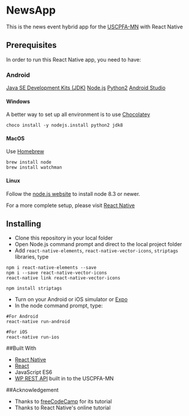 # NewsApp
This is the news event hybrid app for the [USCPFA-MN](http://uscpfa-mn.org) with React Native

## Prerequisites
In order to run this React Native app, you need to have: 

### Android
[Java SE Development Kits (JDK)](https://www.oracle.com/technetwork/java/javase/downloads/jdk8-downloads-2133151.html)
[Node.js](https://nodejs.org/en/)
[Python2](https://www.python.org/downloads/)
[Android Studio](https://developer.android.com/studio/)

#### Windows
A better way to set up all environment is to use [Chocolatey](https://chocolatey.org/)

```
choco install -y nodejs.install python2 jdk8
```

#### MacOS

Use [Homebrew](https://brew.sh/)

```
brew install node
brew install watchman
```

#### Linux 
Follow the [node.js website](https://nodejs.org/en/download/package-manager/) to install node 8.3 or newer.

For a more complete setup, please visit [React Native](https://facebook.github.io/react-native/docs/getting-started.html)

## Installing
* Clone this repository in your local folder
* Open Node.js command prompt and direct to the local project folder
* Add `react-native-elements`, `react-native-vector-icons`, `striptags` libraries, type 

```
npm i react-native-elements --save
npm i --save react-native-vector-icons
react-native link react-native-vector-icons

npm install striptags
```

* Turn on your Android or iOS simulator or [Expo](https://expo.io/)
* In the node command prompt, type: 

 ```
 #For Android
 react-native run-android
 
 #For iOS
 react-native run-ios
 ```
 
 ##Built With
 * [React Native](https://facebook.github.io/react-native/)
 * [React](https://reactjs.org/)
 * JavaScript ES6
 * [WP REST API](http://v2.wp-api.org/) built in to the USCPFA-MN
 
 ##Acknowledgement
 * Thanks to [freeCodeCamp](https://medium.freecodecamp.org/create-a-news-app-using-react-native-ced249263627) for its tutorial
 * Thanks to React Native's online tutorial
 
